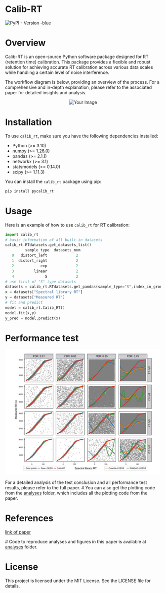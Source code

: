 # Calib-RT
<p align="left">
    <img alt="PyPI - Version -blue" src="https://img.shields.io/pypi/v/pycalib_rt" url="https://pypi.org/project/pycalib-rt/">
    <img title="python version" src="https://img.shields.io/badge/python-3.10-blue" alt="">
</p>

# Overview
Calib-RT is an open-source Python software package designed for RT (retention time) calibration. 
This package provides a flexible and robust solution for achieving accurate RT calibration across various data scales while handling a certain level of noise interference. 

The workflow diagram is below, providing an overview of the process. For a comprehensive and in-depth explanation, please refer to the associated paper for detailed insights and analysis.

<div align=center>
<img src="https://raw.githubusercontent.com/chenghui03/Calib_RT/93750fced36ee36786e61817d71d6ec5e2c5fdd3/img/workflow.svg" alt="Your Image" width="500">
</div>

# Installation
To use `calib_rt`, make sure you have the following dependencies installed:
- Python (>= 3.10)
- numpy (>= 1.26.0)
- pandas (>= 2.1.1)
- networkx (>= 3.1)
- statsmodels (>= 0.14.0)
- scipy (>= 1.11.3)

You can install the `calib_rt` package using pip:
```bash
pip install pycalib_rt 
```

# Usage
Here is an example of how to use `calib_rt` for RT calibration:

```python
import calib_rt
# basic information of all built-in datasets 
calib_rt.RTdatasets.get_datasets_list()  
         sample_type  datasets_num
   0   distort_left             2
   1  distort_right             2
   2            exp             2
   3         linear             2
   4              S             2
# use first of "S" type datasets
datasets = calib_rt.RTdatasets.get_pandas(sample_type="S",index_in_group=1)
x = datasets["Spectral library RT"]
y = datasets["Measured RT"]
# fit and predict
model = calib_rt.Calib_RT() 
model.fit(x,y)
y_pred = model.predict(x)         
```

# Performance test

<div align=center>
<img src="https://raw.githubusercontent.com/chenghui03/Calib_RT/main/img/performance-test-1.jpg" alt="Your Image" width="500">
</div>

For a detailed analysis of the test conclusion and all performance test results, please refer to the full paper. \# You can also get the plotting code from the [analyses](https://github.com/chenghui03/Calib_RT/tree/main/analyses) folder, which includes all the plotting code from the paper.

# References

[link of paper]()

\# Code to reproduce analyses and figures in this paper is available at [analyses](https://github.com/chenghui03/Calib_RT/tree/main/analyses) folder.

# License
This project is licensed under the MIT License. See the LICENSE file for details.
